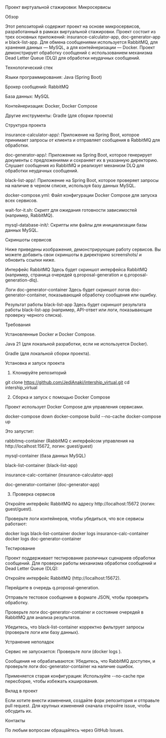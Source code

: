 Проект виртуальной стажировки: Микросервисы

Обзор

Этот репозиторий содержит проект на основе микросервисов, разработанный в рамках виртуальной стажировки. Проект состоит из трех основных приложений: insurance-calculator-app, doc-generator-app и black-list-app. Для обмена сообщениями используется RabbitMQ, для хранения данных — MySQL, а для контейнеризации — Docker. Проект демонстрирует обработку сообщений с использованием механизма Dead Letter Queue (DLQ) для обработки неудачных сообщений.

Технологический стек





Языки программирования: Java (Spring Boot)



Брокер сообщений: RabbitMQ



База данных: MySQL



Контейнеризация: Docker, Docker Compose



Другие инструменты: Gradle (для сборки проекта)

Структура проекта





insurance-calculator-app/: Приложение на Spring Boot, которое принимает запросы от клиента и отправляет сообщения в RabbitMQ для обработки.



doc-generator-app/: Приложение на Spring Boot, которое генерирует документы с предложениями и сохраняет их в указанную директорию. Слушает сообщения из RabbitMQ и реализует механизм DLQ для обработки неудачных сообщений.



black-list-app/: Приложение на Spring Boot, которое проверяет запросы на наличие в черном списке, используя базу данных MySQL.



docker-compose.yml: Файл конфигурации Docker Compose для запуска всех сервисов.



wait-for-it.sh: Скрипт для ожидания готовности зависимостей (например, RabbitMQ).



mysql-database-init/: Скрипты или файлы для инициализации базы данных MySQL.

Скриншоты сервисов

Ниже приведены изображения, демонстрирующие работу сервисов. Вы можете добавить свои скриншоты в директорию screenshots/ и обновить ссылки ниже.





Интерфейс RabbitMQ
Здесь будет скриншот интерфейса RabbitMQ (например, страница очередей q.proposal-generation и q.proposal-generation-dlq).




Логи doc-generator-container
Здесь будет скриншот логов doc-generator-container, показывающий обработку сообщения или ошибку.




Результат работы black-list-app
Здесь будет скриншот результата работы black-list-app (например, API-ответ или логи, показывающие проверку черного списка).


Требования





Установленные Docker и Docker Compose.



Java 21 (для локальной разработки, если не используется Docker).



Gradle (для локальной сборки проекта).

Установка и запуск проекта

1. Клонируйте репозиторий

git clone https://github.com/JediAnaki/intership_virtual.git
cd intership_virtual

2. Сборка и запуск с помощью Docker Compose

Проект использует Docker Compose для управления сервисами.

docker-compose down
docker-compose build --no-cache
docker-compose up

Это запустит:





rabbitmq-container (RabbitMQ с интерфейсом управления на http://localhost:15672, логин: guest/guest)



mysql-container (база данных MySQL)



black-list-container (black-list-app)



insurance-calc-container (insurance-calculator-app)



doc-generator-container (doc-generator-app)

3. Проверка сервисов





Откройте интерфейс RabbitMQ по адресу http://localhost:15672 (логин: guest/guest).



Проверьте логи контейнеров, чтобы убедиться, что все сервисы работают:

docker logs black-list-container
docker logs insurance-calc-container
docker logs doc-generator-container

Тестирование

Проект поддерживает тестирование различных сценариев обработки сообщений. Для проверки работы механизма обработки сообщений и Dead Letter Queue (DLQ):





Откройте интерфейс RabbitMQ (http://localhost:15672).



Перейдите в очередь q.proposal-generation.



Отправьте тестовое сообщение в формате JSON, чтобы проверить обработку.



Проверьте логи doc-generator-container и состояние очередей в RabbitMQ для анализа результатов.



Убедитесь, что black-list-container корректно фильтрует запросы (проверьте логи или базу данных).

Устранение неполадок





Сервис не запускается: Проверьте логи (docker logs <container-name>).



Сообщения не обрабатываются: Убедитесь, что RabbitMQ доступен, и проверьте логи doc-generator-container на наличие ошибок.



Применяется старая конфигурация: Используйте --no-cache при пересборке, чтобы избежать кэширования.

Вклад в проект

Если хотите внести изменения, создайте форк репозитория и отправьте pull request. Для крупных изменений сначала откройте issue, чтобы обсудить их.

Контакты

По любым вопросам обращайтесь через GitHub Issues.
